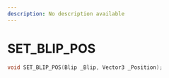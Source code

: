 ```yaml
---
description: No description available 
---
```


# SET_BLIP_POS

```cpp
void SET_BLIP_POS(Blip _Blip, Vector3 _Position);
```